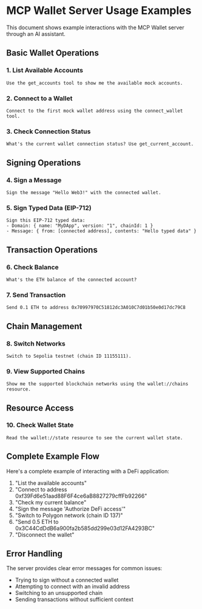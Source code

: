 # MCP Wallet Server Usage Examples

This document shows example interactions with the MCP Wallet server through an AI assistant.

## Basic Wallet Operations

### 1. List Available Accounts
```
Use the get_accounts tool to show me the available mock accounts.
```

### 2. Connect to a Wallet
```
Connect to the first mock wallet address using the connect_wallet tool.
```

### 3. Check Connection Status
```
What's the current wallet connection status? Use get_current_account.
```

## Signing Operations

### 4. Sign a Message
```
Sign the message "Hello Web3!" with the connected wallet.
```

### 5. Sign Typed Data (EIP-712)
```
Sign this EIP-712 typed data:
- Domain: { name: "MyDApp", version: "1", chainId: 1 }
- Message: { from: [connected address], contents: "Hello typed data" }
```

## Transaction Operations

### 6. Check Balance
```
What's the ETH balance of the connected account?
```

### 7. Send Transaction
```
Send 0.1 ETH to address 0x70997970C51812dc3A010C7d01b50e0d17dc79C8
```

## Chain Management

### 8. Switch Networks
```
Switch to Sepolia testnet (chain ID 11155111).
```

### 9. View Supported Chains
```
Show me the supported blockchain networks using the wallet://chains resource.
```

## Resource Access

### 10. Check Wallet State
```
Read the wallet://state resource to see the current wallet state.
```

## Complete Example Flow

Here's a complete example of interacting with a DeFi application:

1. "List the available accounts"
2. "Connect to address 0xf39Fd6e51aad88F6F4ce6aB8827279cffFb92266"
3. "Check my current balance"
4. "Sign the message 'Authorize DeFi access'"
5. "Switch to Polygon network (chain ID 137)"
6. "Send 0.5 ETH to 0x3C44CdDdB6a900fa2b585dd299e03d12FA4293BC"
7. "Disconnect the wallet"

## Error Handling

The server provides clear error messages for common issues:
- Trying to sign without a connected wallet
- Attempting to connect with an invalid address
- Switching to an unsupported chain
- Sending transactions without sufficient context
